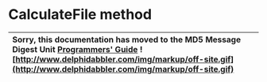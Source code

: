 <a href='Hidden comment: 
$Rev$
$Date$
'></a>

# CalculateFile method #

| Sorry, this documentation has moved to the MD5 Message Digest Unit **[Programmers' Guide](http://wiki.delphidabbler.com/index.php/Docs/TPJMD5CalculateFile)** ![http://www.delphidabbler.com/img/markup/off-site.gif](http://www.delphidabbler.com/img/markup/off-site.gif) |
|:----------------------------------------------------------------------------------------------------------------------------------------------------------------------------------------------------------------------------------------------------------------------------|